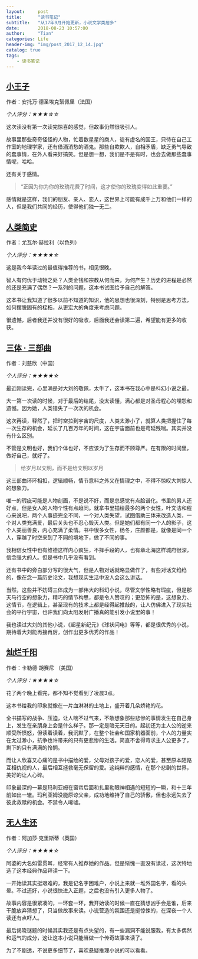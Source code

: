 ```yaml
---
layout:     post
title:      "读书笔记"
subtitle:   "从17年9月开始更新，小说文学类居多"
date:       2018-08-23 10:57:00
author:     "Tian"
categories: Life
header-img: "img/post_2017_12_14.jpg"
catalog: true
tags:
    - 读书笔记
---
```


## [小王子](https://book.douban.com/subject/1084336/)

作者：安托万·德圣埃克絮佩里（法国）

*个人评分：★★★☆☆*

这次读没有第一次读完惊喜的感觉，但故事仍然很吸引人。

故事里那些奇奇怪怪的人物，忙着数星星的商人，徒有虚名的国王，只待在自己工作室的地理学家，还有借酒消愁的酒鬼。那些自欺欺人，自相矛盾，缺乏勇气导致的蠢事情，在外人看来好搞笑。但是想一想，我们是不是有时，也会去做那些蠢事情呢，哈哈。

还有关于感情。

> “正因为你为你的玫瑰花费了时间，这才使你的玫瑰变得如此重要。”

感情就是这样，我们的朋友、亲人、恋人，这世界上可能有成千上万和他们一样的人，但是我们共同的经历，使得他们独一无二。

## [人类简史](https://book.douban.com/subject/25985021/)

作者：尤瓦尔·赫拉利（以色列）

*个人评分：★★★★☆*

这是我今年读过的最值得推荐的书，相见恨晚。

智人有何优于动物之处？人类金钱和宗教从何而来，为何产生？历史的进程是必然的还是充满了偶然？一系列的问题，这本书试图给予自己的解答。

这本书让我知道了很多以前不知道的知识，他的思想也很深刻，特别是思考方法，如何摆脱固有的桎梏，从更宏大的角度来考虑问题。

很遗憾，后者我还并没有很好的吸收，后面我还会读第二遍，希望能有更多的收获。

## [三体 · 三部曲](https://book.douban.com/subject/6518605/)

作者：刘慈欣（中国）

*个人评分：★★★★☆*

最近刚读完，心里满是对大刘的敬佩，太牛了，这本书在我心中是科幻小说之最。

大一第一次读的时候，对于最后的结尾，没太读懂，满心都是对圣母程心的埋怨和遗憾。因为她，人类错失了一次次的机会。

这次再读，释然了，把时空拉到宇宙的尺度，人类太渺小了，就算人类把握住了每一次生存的机会，延长了几百万年的时间，这在宇宙面前也是苟延残喘。其实并没有什么区别。

不管是文明也好，我们个体也好，不应该为了生存而不顾尊严。在有限的时间里，做好自己，就好了。

> 给岁月以文明，而不是给文明以岁月

这三部曲环环相扣，逻辑顺畅，情节意料之外又在情理之中，不得不惊叹大刘惊人的想象力。

唯一的瑕疵可能是人物刻画，不是说不好，而是总感觉有点脸谱化。书里的男人还好点，但是女人的人物个性有点趋同。就拿书里描绘最多的两个女性，叶文洁和程心来说吧，两个人事迹完全不同，一个对人类失望，试图借助三体来改造人类，一个对人类充满爱，最后关头也不忍心毁灭人类。但是她们都有同一个人的影子，这个人美丽善良，内心充满了柔情。书中很多女性，杨冬，庄颜都是，就像是同一个人，穿越了时空来到了不同的境地下，做了不同的事。

我相信女性中也有维德这样内心疯狂，不择手段的人，也有章北海这样城府很深，信念强大的人。但是书中几乎没有看到。

还有书中的旁白部分写的很大气，但是人物对话就略显做作了，有些对话文绉绉的，像在念一篇历史论文，我想现实生活中没人会这么讲话。

当然，这些并不妨碍三体成为一部伟大的科幻小说，尽管文学性略有瑕疵，但是那天马行空的想象力，精巧的情节构思，都是令人赞叹的；更恐怖的是，这想象力、这情节，在逻辑上，甚至现有的技术上都是经得起推敲的，让人仿佛进入了现实社会的平行宇宙，也许我们向太阳发射广播真的能引发小说里的事！

我也读过大刘的其他小说，《超星新纪元》《球状闪电》等等，都是很优秀的小说，期待着大刘能再接再厉，创作出更多优秀的作品！

## [灿烂千阳](https://book.douban.com/subject/2143732/)

作者：卡勒德·胡赛尼 （美国）

*个人评分：★★★★☆*

花了两个晚上看完，都不知不觉看到了凌晨3点。

这本书给我的印象就像在一片血淋淋的土地上，盛开着几朵娇艳的花。

全书描写的战争、压迫，让人喘不过气来，不敢想象那些悲惨的事情发生在自己身上，发生在亲朋身上会是什么样子。那一定是暗无天日的。起初还为主人公的逆来顺受所愤怒，但读着读着，我沉默了，在整个社会和国家机器面前，个人的力量实在太过渺小，抗争也许带来的只有更悲惨的生活。简直不舍得苛求主人公更多了，剩下的只有满满的怜悯。

而让人欣喜又心痛的是书中描绘的爱，父母对孩子的爱，恋人的爱，甚至原本陌路互相仇视的人，最后相互拯救毫无保留的爱。这纯粹的感情，在那个悲剧的世界，美好的让人心碎。

印象最深的一幕是玛利亚姆在窗帘后面和扎里勒眼神相遇的短短的一瞬，和十三年前如出一辙。玛利亚姆没能原谅父亲，成功地维持了自己的骄傲，但也永远失去了彼此救赎的机会。不禁令人唏嘘。

## [无人生还](https://book.douban.com/subject/3006581/)

作者：阿加莎·克里斯蒂（英国）

*个人评分：★★★★☆*

阿婆的大名如雷贯耳，经常有人推荐她的作品。但是惭愧一直没有读过，这次特地选了这本经典作品拜读一下。

一开始读其实挺艰难的，我是记名字困难户，小说上来就一堆外国名字，看的头晕。不过还好，小说很快进入正题，之后也没有引入更多人物了。

故事内容是很紧凑的，一环套一环，我开始读的时候一直在猜想凶手会是谁，后来干脆放弃猜想了，只当做故事来读。小说营造的氛围还是挺惊悚的，在深夜一个人读还有点吓人。

最后揭晓谜题的时候其实我还是有点失望的，有一些漏洞不能说服我，有太多偶然和运气的成分，这让这本小说只能当做一个传奇故事来读了。

为了不剧透，不说更多细节了，喜欢悬疑推理小说的可以看看。